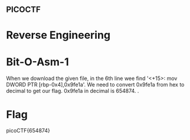 ## PICOCTF

# Reverse Engineering

# Bit-O-Asm-1
  When we download the given file, in the 6th line wee find '<+15>:    mov    DWORD PTR [rbp-0x4],0x9fe1a'. We need to convert 0x9fe1a from hex to decimal to get our flag. 0x9fe1a  in decimal is 654874.
  .
# Flag
  picoCTF{654874}